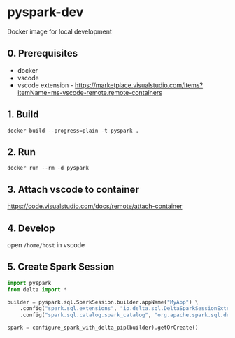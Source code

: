 # pyspark-dev
Docker image for local development

## 0. Prerequisites
- docker
- vscode
- vscode extension - https://marketplace.visualstudio.com/items?itemName=ms-vscode-remote.remote-containers

## 1. Build
```
docker build --progress=plain -t pyspark .
```

## 2. Run
```
docker run --rm -d pyspark
```

## 3. Attach vscode to container
https://code.visualstudio.com/docs/remote/attach-container

## 4. Develop
open `/home/host` in vscode

## 5. Create Spark Session
```python
import pyspark
from delta import *

builder = pyspark.sql.SparkSession.builder.appName("MyApp") \
    .config("spark.sql.extensions", "io.delta.sql.DeltaSparkSessionExtension") \
    .config("spark.sql.catalog.spark_catalog", "org.apache.spark.sql.delta.catalog.DeltaCatalog")

spark = configure_spark_with_delta_pip(builder).getOrCreate()
```